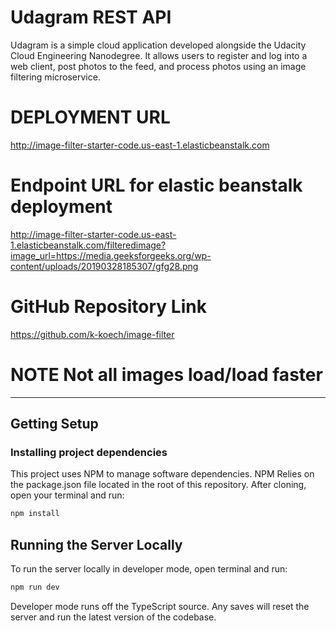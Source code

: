 # Udagram REST API

Udagram is a simple cloud application developed alongside the Udacity Cloud Engineering Nanodegree. It allows users to register and log into a web client, post photos to the feed, and process photos using an image filtering microservice.

# DEPLOYMENT URL
  http://image-filter-starter-code.us-east-1.elasticbeanstalk.com

# Endpoint URL for elastic beanstalk deployment
  http://image-filter-starter-code.us-east-1.elasticbeanstalk.com/filteredimage?image_url=https://media.geeksforgeeks.org/wp-content/uploads/20190328185307/gfg28.png

# GitHub Repository Link
  https://github.com/k-koech/image-filter


# NOTE   Not all images load/load faster


***
## Getting Setup

### Installing project dependencies

This project uses NPM to manage software dependencies. NPM Relies on the package.json file located in the root of this repository. After cloning, open your terminal and run:
```bash
npm install
```

## Running the Server Locally
To run the server locally in developer mode, open terminal and run:
```bash
npm run dev
```

Developer mode runs off the TypeScript source. Any saves will reset the server and run the latest version of the codebase. 

